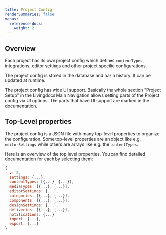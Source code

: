 ```yaml
---
title: Project Config
renderSummaries: false
menus:
  reference-docs:
    weight: 2
---
```



## Overview

Each project has its own project config which defines `contentTypes`, integrations, editor settings and other project specific configurations.

The project config is stored in the database and has a history. It can be updated at runtime.

The project config has wide UI support. Basically the whole section "Project Setup" in the Livingdocs Main Navigation allows setting parts of the Project config via UI options. The parts that have UI support are marked in the documentation.

## Top-Level properties

The project config is a JSON file with many top-level properties to organize the configuration. Some top-level properties are an object like e.g. `editorSettings` while others are arrays like e.g. the `contentTypes`.

Here is an overview of the top level properties. You can find detailed documentation for each by selecting them:
```js
{
  v: 2,
  settings: {...},
  contentTypes: [{...}, {...}],
  mediaTypes: [{...}, {...}],
  editorSettings: {...},
  categories: [{...}, {...}],
  components: [{...}, {...}],
  designSettings: {...},
  deliveries: [{...}, {...}],
  notifications: {...},
  import: {...},
  export: {...}
}
```
